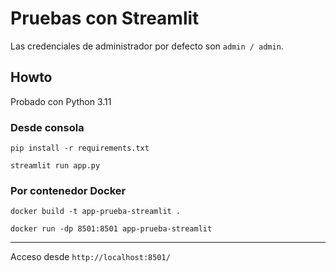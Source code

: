 
# Pruebas con Streamlit

Las credenciales de administrador por defecto son ```admin / admin```.

## Howto
Probado con Python 3.11

### Desde consola

```
pip install -r requirements.txt
```

```
streamlit run app.py
```

### Por contenedor Docker

```
docker build -t app-prueba-streamlit .
```

```
docker run -dp 8501:8501 app-prueba-streamlit
```

---

Acceso desde ```http://localhost:8501/```
